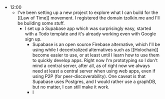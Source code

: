 - 12:00
	- I've been setting up a new project to explore what I can build for the [[Law of Time]] movement. I registered the domain tzolkin.me and I'll be building some stuff.
		- I set up a Supabase app which was surprisingly easy, started with a Todo template and it's already working even with Google sign up.
			- Supabase is an open source Firebase alternative, which I'll be using while I decentralized alternatives such as [[Holochain]] become easier to use, or at least until I learn how to use them to quickly develop apps. Right now I'm prototyping so I don't mind a central server, after all, as of right now we always need at least a central server when using web apps, even if using P2P (for peer-discoverability). One caveat is that Supabase uses Postgres, and I would rather use a graphDB, but no matter, I can still make it work.
			- I